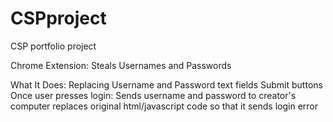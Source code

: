 # CSPproject
CSP portfolio project

Chrome Extension: Steals Usernames and Passwords

What It Does:
Replacing
 Username and Password text fields 
 Submit buttons
Once user presses login:
 Sends username and password to creator's computer
 replaces original html/javascript code so that it sends login error
